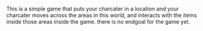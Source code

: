 This is a simple game that puts your charcater in a location and your charcater moves across the areas in this world, and interacts with the items inside those areas inside the game. there is no endgoal for the game yet.
